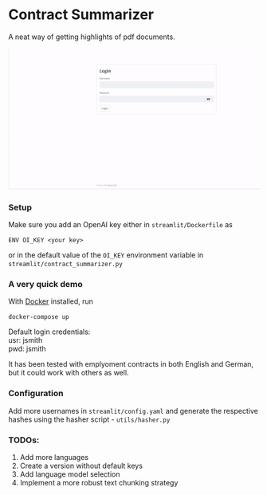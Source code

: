 # Contract Summarizer
A neat way of getting highlights of pdf documents.



![](https://github.com/SimplyVlad/contract-summarizer/blob/main/visuals/demo.gif)


### Setup
Make sure you add an OpenAI key either in ```streamlit/Dockerfile``` as
```
ENV OI_KEY <your key>
```
or in the default value of the ```OI_KEY``` environment variable in ```streamlit/contract_summarizer.py```

### A very quick demo

With [Docker](https://www.docker.com) installed, run

```lang=bash
docker-compose up
```
Default login credentials: <br>
usr: jsmith <br>
pwd: jsmith <br>

It has been tested with emplyoment contracts in both English and German, but it could work with others as well.

### Configuration
Add more usernames in ```streamlit/config.yaml``` and generate the respective hashes using the hasher script - ```utils/hasher.py```

### TODOs:
1. Add more languages
2. Create a version without default keys
3. Add language model selection
4. Implement a more robust text chunking strategy
